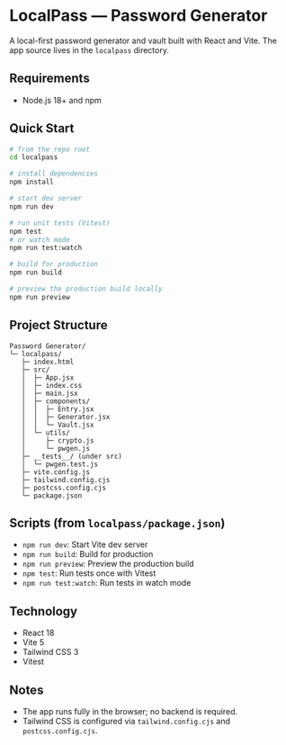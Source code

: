 # LocalPass — Password Generator

A local-first password generator and vault built with React and Vite. The app source lives in the `localpass` directory.

## Requirements
- Node.js 18+ and npm

## Quick Start

```bash
# from the repo root
cd localpass

# install dependencies
npm install

# start dev server
npm run dev

# run unit tests (Vitest)
npm test
# or watch mode
npm run test:watch

# build for production
npm run build

# preview the production build locally
npm run preview
```

## Project Structure

```
Password Generator/
└─ localpass/
   ├─ index.html
   ├─ src/
   │  ├─ App.jsx
   │  ├─ index.css
   │  ├─ main.jsx
   │  ├─ components/
   │  │  ├─ Entry.jsx
   │  │  ├─ Generator.jsx
   │  │  └─ Vault.jsx
   │  └─ utils/
   │     ├─ crypto.js
   │     └─ pwgen.js
   ├─ __tests__/ (under src)
   │  └─ pwgen.test.js
   ├─ vite.config.js
   ├─ tailwind.config.cjs
   ├─ postcss.config.cjs
   └─ package.json
```

## Scripts (from `localpass/package.json`)
- `npm run dev`: Start Vite dev server
- `npm run build`: Build for production
- `npm run preview`: Preview the production build
- `npm test`: Run tests once with Vitest
- `npm run test:watch`: Run tests in watch mode

## Technology
- React 18
- Vite 5
- Tailwind CSS 3
- Vitest

## Notes
- The app runs fully in the browser; no backend is required.
- Tailwind CSS is configured via `tailwind.config.cjs` and `postcss.config.cjs`.

